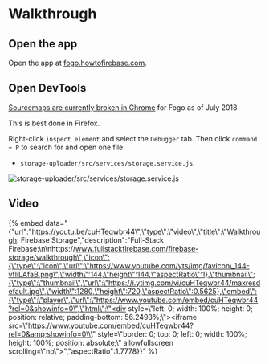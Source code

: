 # Walkthrough

## Open the app

Open the app at [fogo.howtofirebase.com](https://fogo.howtofirebase.com/).

## Open DevTools

[Sourcemaps are currently broken in Chrome](https://github.com/webpack/webpack/issues/3165) for Fogo as of July 2018.

This is best done in Firefox.

Right-click `inspect element` and select the `Debugger` tab. Then click `command + P` to search for and open one file:

* `storage-uploader/src/services/storage.service.js`.

![storage-uploader/src/services/storage.service.js](https://goo.gl/ebT6o7)

## Video

{% embed data="{\"url\":\"https://youtu.be/cuHTeqwbr44\",\"type\":\"video\",\"title\":\"Walkthrough: Firebase Storage\",\"description\":\"Full-Stack Firebase:\\n\\nhttps://www.fullstackfirebase.com/firebase-storage/walkthrough\",\"icon\":{\"type\":\"icon\",\"url\":\"https://www.youtube.com/yts/img/favicon\_144-vfliLAfaB.png\",\"width\":144,\"height\":144,\"aspectRatio\":1},\"thumbnail\":{\"type\":\"thumbnail\",\"url\":\"https://i.ytimg.com/vi/cuHTeqwbr44/maxresdefault.jpg\",\"width\":1280,\"height\":720,\"aspectRatio\":0.5625},\"embed\":{\"type\":\"player\",\"url\":\"https://www.youtube.com/embed/cuHTeqwbr44?rel=0&showinfo=0\",\"html\":\"<div style=\\\"left: 0; width: 100%; height: 0; position: relative; padding-bottom: 56.2493%;\\\"><iframe src=\\\"https://www.youtube.com/embed/cuHTeqwbr44?rel=0&amp;showinfo=0\\\" style=\\\"border: 0; top: 0; left: 0; width: 100%; height: 100%; position: absolute;\\\" allowfullscreen scrolling=\\\"no\\\"></iframe></div>\",\"aspectRatio\":1.7778}}" %}

